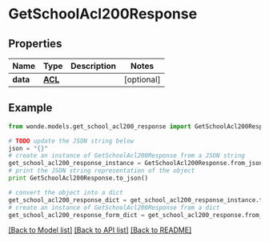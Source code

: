# GetSchoolAcl200Response


## Properties
Name | Type | Description | Notes
------------ | ------------- | ------------- | -------------
**data** | [**ACL**](ACL.md) |  | [optional] 

## Example

```python
from wonde.models.get_school_acl200_response import GetSchoolAcl200Response

# TODO update the JSON string below
json = "{}"
# create an instance of GetSchoolAcl200Response from a JSON string
get_school_acl200_response_instance = GetSchoolAcl200Response.from_json(json)
# print the JSON string representation of the object
print GetSchoolAcl200Response.to_json()

# convert the object into a dict
get_school_acl200_response_dict = get_school_acl200_response_instance.to_dict()
# create an instance of GetSchoolAcl200Response from a dict
get_school_acl200_response_form_dict = get_school_acl200_response.from_dict(get_school_acl200_response_dict)
```
[[Back to Model list]](../README.md#documentation-for-models) [[Back to API list]](../README.md#documentation-for-api-endpoints) [[Back to README]](../README.md)


